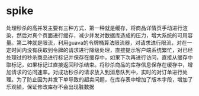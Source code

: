# spike
处理秒杀的高并发主要有三种方式，第一种就是缓存，将商品详情页手动进行渲染，然后对真个页面进行缓存，减少并发对数据库造成的压力，增大系统的可用容量。第二种就是限流，利用guava的令牌桶算法限流器，对请求进行限流，对在一定时间内没有获取到令牌的请求进行降级处理，直接提示客户端系统繁忙，对已经处理过的秒杀商品进行标记并保存在缓存中，如果下次再进行访问，直接从缓存中取标记，如果标记过直接返回秒杀结束。将秒杀商品的库存信息保存在缓存中，增加请求的访问速率。对成功秒杀的请求放入到消息队列中，实时的对订单进行处理。为了防止因为并发下单导致的超卖问题，在库存表中增加了版本字段，增加了乐观锁，保证修改库存不会出现脏数据
